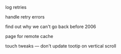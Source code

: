 log retries

handle retry errors

find out why we can't go back before 2006

page for remote cache

touch tweaks — don't update tootip on vertical scroll
